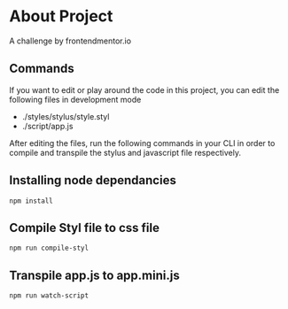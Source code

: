 # About Project 

A challenge by frontendmentor.io


## Commands
If you want to edit or play around the code in this project, you can edit the following files in development mode
- ./styles/stylus/style.styl
- ./script/app.js

After editing the files, run the following commands in your CLI in order to compile and transpile the stylus and javascript file respectively.

## Installing node dependancies
`npm install`

## Compile Styl file to css file
`npm run compile-styl`

## Transpile app.js to app.mini.js
`npm run watch-script`